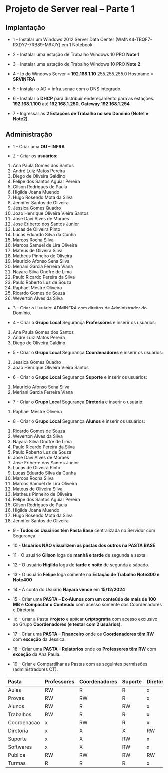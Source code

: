 # Projeto de Server real – Parte 1



## Implantação


- 1 -	Instalar um Windows 2012 Server Data Center (WMNK4-TBQF7-RXDY7-7RB89-M97JY) em 1 Notebook


- 2 -	Instalar uma estação de Trabalho Windows 10 PRO **Note 1**


- 3 -	Instalar uma estação de Trabalho Windows 10 PRO **Note 2**


- 4 -	Ip do Windows Server = **192.168.1.10** 255.255.255.0 Hostname = **SRVINFRA**


- 5 -	Instalar o AD = infra.senac com o DNS integrado.


- 6 -	Instalar o **DHCP** para distribuir endereçamento para as estações. **192.168.1.100** até **192.168.1.250**, **Gateway 192.168.1.254**


- 7 -	Ingressar as **2 Estações de Trabalho no seu Domínio (Note1 e Note2)**.



## Administração


- 1 -	Criar uma **OU – INFRA**


- 2 -	Criar os **usuários**:

1.	Ana Paula Gomes dos Santos
2.	André Luiz Matos Pereira
3.	Diego de Oliveira Galdino
4.	Felipe dos Santos Aguiar Pereira
5.	Gilson Rodrigues de Paula
6.	Higilda Joana Muendo
7.	Hugo Rosendo Mota da Silva
8.	Jennifer Santos de Oliveira
9.	Jessica Gomes Quadro
10.	Joao Henrique Oliveira Vieira Santos
11.	Jose Davi Alves de Moraes
12.	Jose Eriberto dos Santos Junior
13.	Lucas de Oliveira Pinto
14.	Lucas Eduardo Silva da Cunha
15.	Marcos Rocha Silva
16.	Marcos Samuel de Lira Oliveira
17.	Mateus de Oliveira Silva
18.	Matheus Pinheiro de Oliveira
19.	Mauricio Afonso Sena Silva
20.	Meriani Garcia Ferreira Viana
21.	Nayara Silva Onofre de Lima
22.	Paulo Ricardo Pereira da Silva
23.	Paulo Roberto Luz de Souza
24.	Raphael Mestre Oliveira
25.	Ricardo Gomes de Souza
26.	Weverton Alves da Silva


- 3 -	Criar o Usuário: ADMINFRA com direitos de Administrador do Domínio.


- 4 -	Criar o **Grupo Local** Segurança **Professores** e inserir os usuários:  

1.	Ana Paula Gomes dos Santos
2.	André Luiz Matos Pereira
3.	Diego de Oliveira Galdino


- 5 -	Criar o **Grupo Local** Segurança **Coordenadores** e inserir os usuários:  

1.	Jessica Gomes Quadro
2.	Joao Henrique Oliveira Vieira Santos


- 6 -	Criar o **Grupo Local** Segurança **Suporte** e inserir os usuários:  

1.	Mauricio Afonso Sena Silva
2.	Meriani Garcia Ferreira Viana


- 7 -	Criar o **Grupo Local** Segurança **Diretoria** e inserir o usuário:  

1.	Raphael Mestre Oliveira


- 8 -	Criar o **Grupo Local** Segurança **Alunos** e inserir os usuários:  

1.	Ricardo Gomes de Souza
2.	Weverton Alves da Silva
3.	Nayara Silva Onofre de Lima
4.	Paulo Ricardo Pereira da Silva
5.	Paulo Roberto Luz de Souza
6.	Jose Davi Alves de Moraes
7.	Jose Eriberto dos Santos Junior
8.	Lucas de Oliveira Pinto
9.	Lucas Eduardo Silva da Cunha
10.	Marcos Rocha Silva
11.	Marcos Samuel de Lira Oliveira
12.	Mateus de Oliveira Silva
13.	Matheus Pinheiro de Oliveira
14.	Felipe dos Santos Aguiar Pereira
15.	Gilson Rodrigues de Paula
16.	Higilda Joana Muendo
17.	Hugo Rosendo Mota da Silva
18.	Jennifer Santos de Oliveira


- 9 -	**Todos os Usuários têm Pasta Base** centralizada no Servidor com Segurança.


- 10 -	**Usuários NÃO visualizem as pastas dos outros na PASTA BASE**


- 11 -	O usuário **Gilson** loga de **manhã e tarde** de segunda a sexta.


- 12 -	O usuário **Higilda** loga de **tarde e noite** de segunda a sábado.


- 13 -	O usuário **Felipe** loga somente na **Estação de Trabalho Note300 e Note400**


- 14 -	A conta do Usuário **Nayara vence** em **15/12/2024**


- 15 -	Criar uma **PASTA – Ex-Alunos com um conteúdo de mais de 100 MB** e **Compactar o Conteúdo** com acesso somente dos Coordenadores e Diretoria.


- 16 -	Criar a Pasta **Projeto** e aplicar **Criptografia** com acesso exclusivo ao Grupo **Coordenadores (e testar com 2 usuários)**.  


- 17 -	Criar uma **PASTA – Financeiro** onde os **Coordenadores têm RW** com **exceção** da Jessica.


- 18 -	Criar uma **PASTA – Relatorios** onde os **Professores têm RW** com **exceção** da Ana Paula.


- 19 -	Criar e Compartilhar as Pastas com as seguintes permissões (administradores CT).


|	Pasta	|	Professores	|	Coordenadores	|	Suporte	|	Diretoria	|	Alunos	|
|	:--	|	:--	|	:--	|	:--	|	:--	|	:--	|
|	Aulas	|	RW	|	R	|	R	|	x	|	R	|
|	Provas	|	RW	|	RW	|	R	|	x	|	x	|
|	Alunos	|	RW	|	R	|	RW	|	x	|	RW	|
|	Trabalhos	|	RW	|	R	|	R	|	x	|	RW	|
|	Coordenacao	|	x	|	RW	|	R	|	x	|	x	|
|	Diretoria	|	x	|	X	|	X	|	RW	|	x	|
|	Suporte	|	x	|	X	|	RW	|	x	|	x	|
|	Softwares	|	x	|	X	|	RW	|	x	|	x	|
|	Publica	|	RW	|	RW	|	RW	|	RW	|	RW	|
|	Turmas	|	R	|	R	|	R	|	x	|	RW	|
